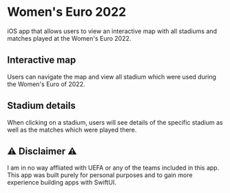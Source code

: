 # Women's Euro 2022
iOS app that allows users to view an interactive map with all stadiums and matches played at the Women's Euro 2022.

## Interactive map
Users can navigate the map and view all stadium which were used during the Women's Euro of 2022.

## Stadium details
When clicking on a stadium, users will see details of the specific stadium as well as the matches which were played there.

## ⚠️ Disclaimer ⚠️
I am in no way affliated with UEFA or any of the teams included in this app. This app was built purely for personal purposes and to gain more experience building apps with SwiftUI.
